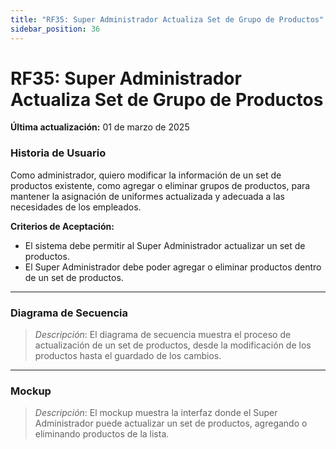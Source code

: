 ```yaml
---
title: "RF35: Super Administrador Actualiza Set de Grupo de Productos"  
sidebar_position: 36
---
```


# RF35: Super Administrador Actualiza Set de Grupo de Productos

**Última actualización:** 01 de marzo de 2025

### Historia de Usuario

Como administrador, quiero modificar la información de un set de productos existente, como agregar o eliminar grupos de productos, para mantener la asignación de uniformes actualizada y adecuada a las necesidades de los empleados.

  **Criterios de Aceptación:**
  - El sistema debe permitir al Super Administrador actualizar un set de productos.
  - El Super Administrador debe poder agregar o eliminar productos dentro de un set de productos.

---

### Diagrama de Secuencia

> *Descripción*: El diagrama de secuencia muestra el proceso de actualización de un set de productos, desde la modificación de los productos hasta el guardado de los cambios.

---

### Mockup

> *Descripción*: El mockup muestra la interfaz donde el Super Administrador puede actualizar un set de productos, agregando o eliminando productos de la lista.
